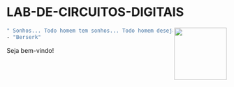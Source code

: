 # LAB-DE-CIRCUITOS-DIGITAIS

<img src="https://i.pinimg.com/736x/af/90/c8/af90c8aef1332f441de6cbc0e3710433.jpg" width="120" align="right">

```bash
" Sonhos... Todo homem tem sonhos... Todo homem deseja perseguir seu sonho. Isso tortura ele, mas o sonho da sentido à vida dele. "
- "Berserk"
```

Seja bem-vindo!
